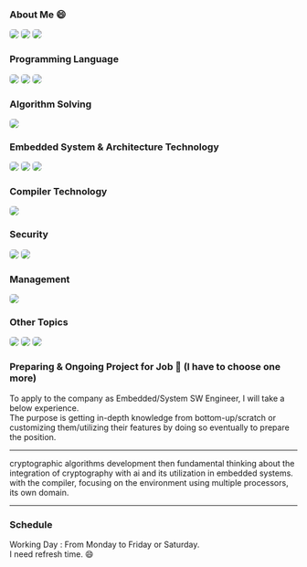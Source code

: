 ### About Me 😄

<p>
<img src="https://img.shields.io/badge/honest-000000?style=for-the-badge&logoColor=white" style="border-radius:5px"/>
<img src="https://img.shields.io/badge/hope-03234B?style=for-the-badge&logoColor=white" style="border-radius:5px"/>
<img src="https://img.shields.io/badge/courage-C6002B?style=for-the-badge&logoColor=white" style="border-radius:5px"/>
</p>

<!--
**shNext/shNext** is a ✨ _special_ ✨ repository because its `README.md` (this file) appears on your GitHub profile.

Here are some ideas to get you started:

- 🔭 I’m currently working on ...
- 🌱 I’m currently learning ...
- 👯 I’m looking to collaborate on ...
- 🤔 I’m looking for help with ...
- 💬 Ask me about ...
- 📫 How to reach me: ...
- 😄 Pronouns: ...
- ⚡ Fun fact: ...
-->

### Programming Language

<p>
<img src="https://img.shields.io/badge/C-A8B9CC?style=for-the-badge&logo=C&logoColor=white" style="border-radius:5px"/>
<img src="https://img.shields.io/badge/cplusplus-00599C?style=for-the-badge&logo=cplusplus&logoColor=white" style="border-radius:5px"/>
<img src="https://img.shields.io/badge/rust-000000?style=for-the-badge&logo=rust&logoColor=white" style="border-radius:5px"/>
</p>

### Algorithm Solving

<p>
<img src="https://img.shields.io/badge/Neetcode-00599C?style=for-the-badge&logo=cplusplus&logoColor=white" style="border-radius:5px"/>
</p>

### Embedded System & Architecture Technology

<p>
<img src="https://img.shields.io/badge/STM32F429ZI-03234B?style=for-the-badge&logo=stmicroelectronics&logoColor=white" style="border-radius:5px"/>
<img src="https://img.shields.io/badge/ARMv7m-0091BD?style=for-the-badge&logo=arm&logoColor=white" style="border-radius:5px"/>
<img src="https://img.shields.io/badge/Vim3-49B48A?style=for-the-badge&logoColor=white" style="border-radius:5px"/>
</p>

### Compiler Technology

<img src="https://img.shields.io/badge/LLVM-262D3A?style=for-the-badge&logo=LLVM&logoColor=white" style="border-radius:5px"/>

### Security

<p>
<img src="https://img.shields.io/badge/cryptography-000000?style=for-the-badge&logoColor=white" style="border-radius:5px"/>  
<img src="https://img.shields.io/badge/system feature-0091BD?style=for-the-badge&logoColor=white" style="border-radius:5px"/>
</p>

### Management

<p>
<img src="https://img.shields.io/badge/github-181717?style=for-the-badge&logo=github&logoColor=white" style="border-radius:5px"/>
</p>

### Other Topics

<p>
<img src="https://img.shields.io/badge/Electronics and Circuits-03234B?style=for-the-badge&logoColor=white" style="border-radius:5px"/>
<img src="https://img.shields.io/badge/Signal Processing-03234B?style=for-the-badge&logoColor=white" style="border-radius:5px"/>    
<img src="https://img.shields.io/badge/Operating System-03234B?style=for-the-badge&logoColor=white" style="border-radius:5px"/>  
</p>

### Preparing & Ongoing Project for Job 🤔 (I have to choose one more)

<p>
To apply to the company as Embedded/System SW Engineer, I will take a below experience. <br/>
The purpose is getting in-depth knowledge from bottom-up/scratch or customizing them/utilizing their features by doing so eventually to prepare the position.
</p>

---

cryptographic algorithms development then fundamental thinking about the integration of cryptography with ai and its utilization in embedded systems. <br/>
with the compiler, focusing on the environment using multiple processors, its own domain. <br/>

---

### Schedule
Working Day : From Monday to Friday or Saturday. <br/>
I need refresh time. 😄
